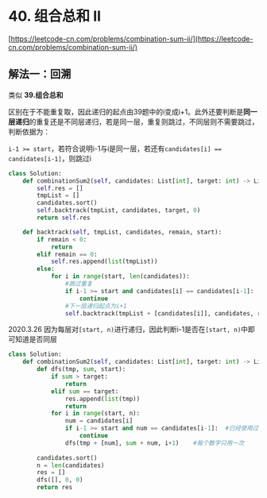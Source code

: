# 40. 组合总和 II

[https://leetcode-cn.com/problems/combination-sum-ii/](https://leetcode-cn.com/problems/combination-sum-ii/)

## 解法一：回溯

类似 **39.组合总和**

区别在于不能重复取，因此递归的起点由39题中的i变成i+1。此外还要判断是**同一层递归**的重复还是不同层递归，若是同一层，重复则跳过，不同层则不需要跳过，判断依据为：

`i-1 >= start`，若符合说明i-1与i是同一层，若还有`candidates[i] == candidates[i-1]`，则跳过i

```python
class Solution:
    def combinationSum2(self, candidates: List[int], target: int) -> List[List[int]]:
        self.res = []
        tmpList = []
        candidates.sort()
        self.backtrack(tmpList, candidates, target, 0)
        return self.res

    def backtrack(self, tmpList, candidates, remain, start):
        if remain < 0:
            return
        elif remain == 0:
            self.res.append(list(tmpList))
        else:
            for i in range(start, len(candidates)):
                #跳过重复
                if i-1 >= start and candidates[i] == candidates[i-1]:
                    continue
                #下一层递归起点为i+1
                self.backtrack(tmpList + [candidates[i]], candidates, remain - candidates[i], i+1) 
```

2020.3.26 因为每层对`[start, n)`进行递归，因此判断i-1是否在`[start, n)`中即可知道是否同层

```python
class Solution:
    def combinationSum2(self, candidates: List[int], target: int) -> List[List[int]]:
        def dfs(tmp, sum, start):
            if sum > target:
                return
            elif sum == target:
                res.append(list(tmp))
                return
            for i in range(start, n):
                num = candidates[i]
                if i-1 >= start and num == candidates[i-1]:  #已经使用过了，跳过，去重
                    continue
                dfs(tmp + [num], sum + num, i+1)    #每个数字只用一次
                
        candidates.sort()
        n = len(candidates)
        res = []
        dfs([], 0, 0)
        return res
```

